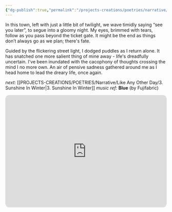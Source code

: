 ```yaml
---
{"dg-publish":true,"permalink":"/projects-creations/poetries/narrative/like-any-other-day/2-ticket-gate/","created":"2025-03-04T20:57:45.587+05:30","updated":"2025-03-11T00:56:38.693+05:30"}
---
```



In this town, left with just a little bit of twilight,
we wave timidly saying “see you later”, to segue into a gloomy night.
My eyes, brimmed with tears, follow as you pass beyond the ticket gate.
It might be the end as things don’t always go as we plan; there's fate.

Guided by the flickering street light, I dodged puddles as I return alone.
It has snatched one more salient thing of mine away - life's dreadfully uncertain.
I've been inundated with the cacophony of thoughts crossing the mind I no more own.
An air of pensive sadness gathered around me as I head home to lead the dreary life, once again.


*next:* [[PROJECTS-CREATIONS/POETRIES/Narrative/Like Any Other Day/3. Sunshine In Winter\|3. Sunshine In Winter]]
*music ref:* **Blue** (by Fujifabric)

<iframe style="border-radius:12px" src="https://open.spotify.com/embed/track/4MOYgkLSMkqXchI5ps5txV?utm_source=generator&theme=0" width="100%" height="352" frameBorder="0" allowfullscreen="" allow="autoplay; clipboard-write; encrypted-media; fullscreen; picture-in-picture" loading="lazy"></iframe>